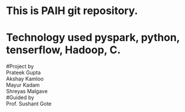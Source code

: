 # This is PAIH git repository.
# Technology used pyspark, python, tenserflow, Hadoop, C.
#Project by\
 	Prateek Gupta\
 	Akshay Kamloo\
 	Mayur Kadam\
 	Shreyas Malgave\
#Guided by\
 	Prof. Sushant Gote
